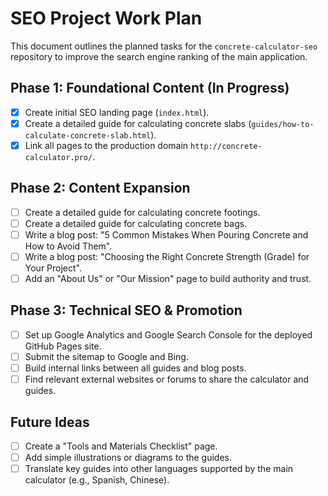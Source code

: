 # SEO Project Work Plan

This document outlines the planned tasks for the `concrete-calculator-seo` repository to improve the search engine ranking of the main application.

## Phase 1: Foundational Content (In Progress)

- [x] Create initial SEO landing page (`index.html`).
- [x] Create a detailed guide for calculating concrete slabs (`guides/how-to-calculate-concrete-slab.html`).
- [x] Link all pages to the production domain `http://concrete-calculator.pro/`.

## Phase 2: Content Expansion

- [ ] Create a detailed guide for calculating concrete footings.
- [ ] Create a detailed guide for calculating concrete bags.
- [ ] Write a blog post: "5 Common Mistakes When Pouring Concrete and How to Avoid Them".
- [ ] Write a blog post: "Choosing the Right Concrete Strength (Grade) for Your Project".
- [ ] Add an "About Us" or "Our Mission" page to build authority and trust.

## Phase 3: Technical SEO & Promotion

- [ ] Set up Google Analytics and Google Search Console for the deployed GitHub Pages site.
- [ ] Submit the sitemap to Google and Bing.
- [ ] Build internal links between all guides and blog posts.
- [ ] Find relevant external websites or forums to share the calculator and guides.

## Future Ideas

- [ ] Create a "Tools and Materials Checklist" page.
- [ ] Add simple illustrations or diagrams to the guides.
- [ ] Translate key guides into other languages supported by the main calculator (e.g., Spanish, Chinese). 